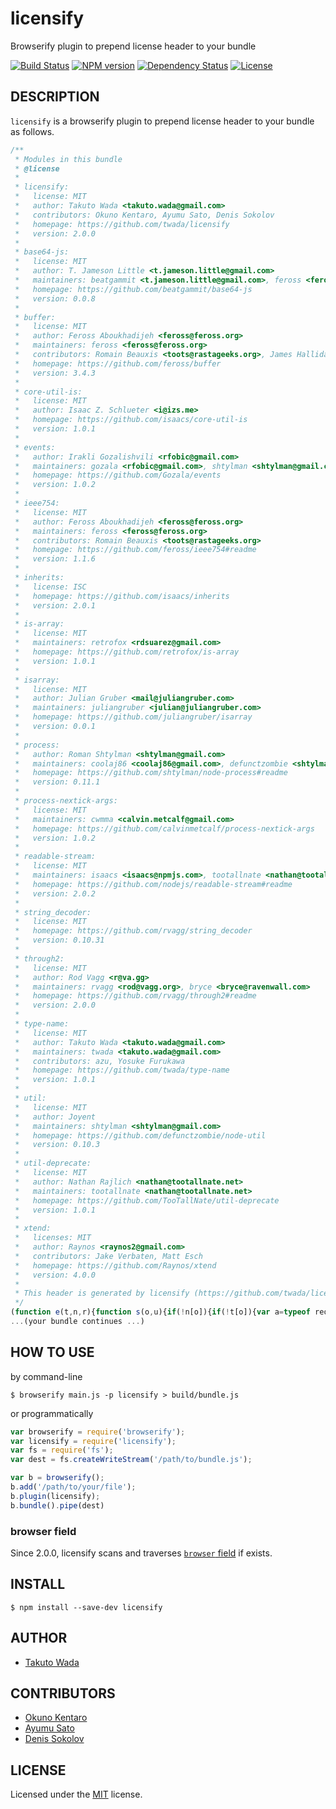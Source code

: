 licensify
================================

Browserify plugin to prepend license header to your bundle

[![Build Status][travis-image]][travis-url]
[![NPM version][npm-image]][npm-url]
[![Dependency Status][depstat-image]][depstat-url]
[![License][license-image]][license-url]


DESCRIPTION
---------------------------------------

`licensify` is a browserify plugin to prepend license header to your bundle as follows.

```javascript
/**
 * Modules in this bundle
 * @license
 * 
 * licensify:
 *   license: MIT
 *   author: Takuto Wada <takuto.wada@gmail.com>
 *   contributors: Okuno Kentaro, Ayumu Sato, Denis Sokolov
 *   homepage: https://github.com/twada/licensify
 *   version: 2.0.0
 * 
 * base64-js:
 *   license: MIT
 *   author: T. Jameson Little <t.jameson.little@gmail.com>
 *   maintainers: beatgammit <t.jameson.little@gmail.com>, feross <feross@feross.org>
 *   homepage: https://github.com/beatgammit/base64-js
 *   version: 0.0.8
 * 
 * buffer:
 *   license: MIT
 *   author: Feross Aboukhadijeh <feross@feross.org>
 *   maintainers: feross <feross@feross.org>
 *   contributors: Romain Beauxis <toots@rastageeks.org>, James Halliday <mail@substack.net>
 *   homepage: https://github.com/feross/buffer
 *   version: 3.4.3
 * 
 * core-util-is:
 *   license: MIT
 *   author: Isaac Z. Schlueter <i@izs.me>
 *   homepage: https://github.com/isaacs/core-util-is
 *   version: 1.0.1
 * 
 * events:
 *   author: Irakli Gozalishvili <rfobic@gmail.com>
 *   maintainers: gozala <rfobic@gmail.com>, shtylman <shtylman@gmail.com>
 *   homepage: https://github.com/Gozala/events
 *   version: 1.0.2
 * 
 * ieee754:
 *   license: MIT
 *   author: Feross Aboukhadijeh <feross@feross.org>
 *   maintainers: feross <feross@feross.org>
 *   contributors: Romain Beauxis <toots@rastageeks.org>
 *   homepage: https://github.com/feross/ieee754#readme
 *   version: 1.1.6
 * 
 * inherits:
 *   license: ISC
 *   homepage: https://github.com/isaacs/inherits
 *   version: 2.0.1
 * 
 * is-array:
 *   license: MIT
 *   maintainers: retrofox <rdsuarez@gmail.com>
 *   homepage: https://github.com/retrofox/is-array
 *   version: 1.0.1
 * 
 * isarray:
 *   license: MIT
 *   author: Julian Gruber <mail@juliangruber.com>
 *   maintainers: juliangruber <julian@juliangruber.com>
 *   homepage: https://github.com/juliangruber/isarray
 *   version: 0.0.1
 * 
 * process:
 *   author: Roman Shtylman <shtylman@gmail.com>
 *   maintainers: coolaj86 <coolaj86@gmail.com>, defunctzombie <shtylman@gmail.com>
 *   homepage: https://github.com/shtylman/node-process#readme
 *   version: 0.11.1
 * 
 * process-nextick-args:
 *   license: MIT
 *   maintainers: cwmma <calvin.metcalf@gmail.com>
 *   homepage: https://github.com/calvinmetcalf/process-nextick-args
 *   version: 1.0.2
 * 
 * readable-stream:
 *   license: MIT
 *   maintainers: isaacs <isaacs@npmjs.com>, tootallnate <nathan@tootallnate.net>, rvagg <rod@vagg.org>, cwmma <calvin.metcalf@gmail.com>
 *   homepage: https://github.com/nodejs/readable-stream#readme
 *   version: 2.0.2
 * 
 * string_decoder:
 *   license: MIT
 *   homepage: https://github.com/rvagg/string_decoder
 *   version: 0.10.31
 * 
 * through2:
 *   license: MIT
 *   author: Rod Vagg <r@va.gg>
 *   maintainers: rvagg <rod@vagg.org>, bryce <bryce@ravenwall.com>
 *   homepage: https://github.com/rvagg/through2#readme
 *   version: 2.0.0
 * 
 * type-name:
 *   license: MIT
 *   author: Takuto Wada <takuto.wada@gmail.com>
 *   maintainers: twada <takuto.wada@gmail.com>
 *   contributors: azu, Yosuke Furukawa
 *   homepage: https://github.com/twada/type-name
 *   version: 1.0.1
 * 
 * util:
 *   license: MIT
 *   author: Joyent
 *   maintainers: shtylman <shtylman@gmail.com>
 *   homepage: https://github.com/defunctzombie/node-util
 *   version: 0.10.3
 * 
 * util-deprecate:
 *   license: MIT
 *   author: Nathan Rajlich <nathan@tootallnate.net>
 *   maintainers: tootallnate <nathan@tootallnate.net>
 *   homepage: https://github.com/TooTallNate/util-deprecate
 *   version: 1.0.1
 * 
 * xtend:
 *   licenses: MIT
 *   author: Raynos <raynos2@gmail.com>
 *   contributors: Jake Verbaten, Matt Esch
 *   homepage: https://github.com/Raynos/xtend
 *   version: 4.0.0
 * 
 * This header is generated by licensify (https://github.com/twada/licensify)
 */
(function e(t,n,r){function s(o,u){if(!n[o]){if(!t[o]){var a=typeof require=="function"&&require;if(!u&&a)return a(o,!0);if(i)return i(o,!0);var f=new Error("Cannot find module '"+o+"'");throw f.code="MODULE_NOT_FOUND",f}var l=n[o]={exports:{}};t[o][0].call(l.exports,function(e){var n=t[o][1][e];return s(n?n:e)},l,l.exports,e,t,n,r)}return n[o].exports}var i=typeof require=="function"&&require;for(var o=0;o<r.length;o++)s(r[o]);return s})({1:[function(require,module,exports){
...(your bundle continues ...)
```


HOW TO USE
---------------------------------------

by command-line

```
$ browserify main.js -p licensify > build/bundle.js 
```

or programmatically

```javascript
var browserify = require('browserify');
var licensify = require('licensify');
var fs = require('fs');
var dest = fs.createWriteStream('/path/to/bundle.js');

var b = browserify();
b.add('/path/to/your/file');
b.plugin(licensify);
b.bundle().pipe(dest)
```

### browser field

Since 2.0.0, licensify scans and traverses [`browser` field](https://github.com/substack/browserify-handbook#browser-field) if exists.


INSTALL
---------------------------------------

```
$ npm install --save-dev licensify
```


AUTHOR
---------------------------------------
* [Takuto Wada](http://github.com/twada)


CONTRIBUTORS
---------------------------------------
* [Okuno Kentaro](http://github.com/armorik83)
* [Ayumu Sato](https://github.com/ahomu)
* [Denis Sokolov](https://github.com/denis-sokolov)


LICENSE
---------------------------------------
Licensed under the [MIT](http://twada.mit-license.org/) license.


[npm-url]: https://npmjs.org/package/licensify
[npm-image]: https://badge.fury.io/js/licensify.svg

[travis-url]: http://travis-ci.org/twada/licensify
[travis-image]: https://secure.travis-ci.org/twada/licensify.svg?branch=master

[depstat-url]: https://gemnasium.com/twada/licensify
[depstat-image]: https://gemnasium.com/twada/licensify.svg

[license-url]: http://twada.mit-license.org/2014-2015
[license-image]: http://img.shields.io/badge/license-MIT-brightgreen.svg
